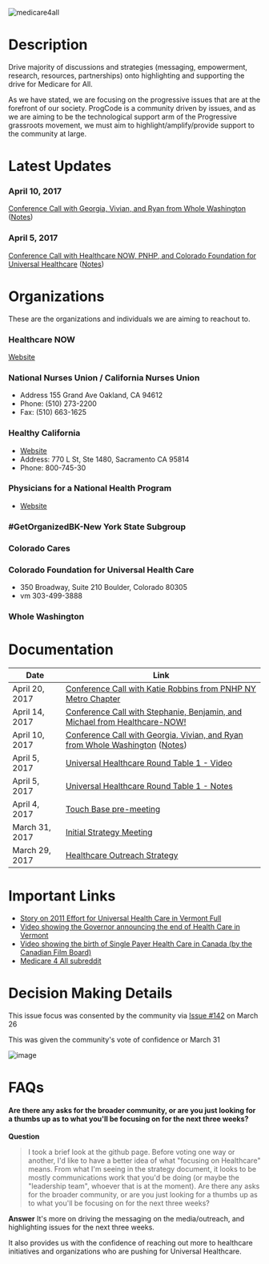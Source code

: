 ![medicare4all](https://cloud.githubusercontent.com/assets/25762075/24736320/4b05779e-1a55-11e7-8b41-a60ba7df1007.png)

# Description

Drive majority of discussions and strategies (messaging, empowerment, research, resources, partnerships) onto highlighting and supporting the drive for Medicare for All.

As we have stated, we are focusing on the progressive issues that are at the forefront of our society. ProgCode is a community driven by issues, and as we are aiming to be the technological support arm of the Progressive grassroots movement, we must aim to highlight/amplify/provide support to the community at large.

# Latest Updates

### April 10, 2017
[Conference Call with Georgia, Vivian, and Ryan from Whole Washington](https://www.youtube.com/watch?v=-Wso5qoFRoA) ([Notes](http://progco.de/MzIxum))

### April 5, 2017 
[Conference Call with Healthcare NOW, PNHP, and Colorado Foundation for Universal Healthcare](https://www.youtube.com/watch?v=d5mDyTeMCeU) ([Notes](https://progco.de/healthcare-mtg-1-notes))

# Organizations

These are the organizations and individuals we are aiming to reachout to.

### Healthcare NOW

[Website](https://www.healthcare-now.org)

### National Nurses Union / California Nurses Union

* Address 155 Grand Ave Oakland, CA 94612
* Phone: (510) 273-2200 
* Fax: (510) 663-1625

### Healthy California  

* [Website](https://healthycaliforniacampaign.org/)
* Address: 770 L St, Ste 1480, Sacramento CA 95814  
* Phone: 800-745-30

### Physicians for a National Health Program

* [Website](http://www.pnhp.org/about/contact-us)

### #GetOrganizedBK-New York State Subgroup

### Colorado Cares

### Colorado Foundation for Universal Health Care

* 350 Broadway, Suite 210 Boulder, Colorado 80305
* vm 303-499-3888

### Whole Washington

# Documentation



| Date | Link |
|-- |-- |
| April 20, 2017 | [Conference Call with Katie Robbins from PNHP NY Metro Chapter](https://www.youtube.com/watch?v=OyjmeBARfFc) |
| April 14, 2017 | [Conference Call with Stephanie, Benjamin, and Michael from Healthcare-NOW!](https://youtu.be/P0w7J4ian6g) |
| April 10, 2017 | [Conference Call with Georgia, Vivian, and Ryan from Whole Washington](https://www.youtube.com/watch?v=-Wso5qoFRoA) ([Notes](http://progco.de/MzIxum)) |
| April 5, 2017 | [Universal Healthcare Round Table 1 - Video](https://www.youtube.com/watch?v=d5mDyTeMCeU)
| April 5, 2017 | [Universal Healthcare Round Table 1 - Notes](https://progco.de/healthcare-mtg-1-notes)
| April 4, 2017 | [Touch Base pre-meeting](https://docs.google.com/a/progcode.org/document/d/1Vr32bYZbIxwGd8LX9xd4R5f7oHChQTay27HR5zJsvjo/edit?usp=sharing) |
| March 31, 2017 | [Initial Strategy Meeting](https://docs.google.com/document/d/10J9eIeICO1ot3d9K1G645RUb7xarMxR1ujj7qITTp04/edit) |
| March 29, 2017 | [Healthcare Outreach Strategy](https://docs.google.com/document/d/1Nv1gjrTVcflSfVsTMQGx9JIG5iDB1dFwofxPTjz09QI/edit#heading=h.nmlr3xpdvlkn) |

# Important Links

* [Story on 2011 Effort for Universal Health Care in Vermont Full](http://www.pnhp.org/news/2015/january/what-happened-in-vermont-implications-of-the-pullback-from-single-payer)
* [Video showing the Governor announcing the end of Health Care in Vermont](http://www.orcamedia.net/show/green-mountain-health-care-plan-december-17-2014%20http://www.sevendaysvt.com/OffMessage/archives/2014/12/17/in-striking-reversal-shumlin-abandons-single-payer-reforms)
* [Video showing the birth of Single Payer Health Care in Canada (by the Canadian Film Board)](https://www.youtube.com/watch?v=tG9pNoUwtT4)
* [Medicare 4 All subreddit](https://www.reddit.com/r/MedicareForAll/)

# Decision Making Details

This issue focus was consented by the community via [Issue #142](https://github.com/ProgressiveCoders/functions/issues/142) on March 26

This was given the community's vote of confidence or March 31

![image](https://cloud.githubusercontent.com/assets/25762075/24584615/fe7b4654-1740-11e7-96c6-dfcb94699137.png)
 
# FAQs

#### Are there any asks for the broader community, or are you just looking for a thumbs up as to what you'll be focusing on for the next three weeks?

**Question**
> I took a brief look at the github page.  Before voting one way or another, I'd like to have a better idea of what "focusing on Healthcare" means.  From what I'm seeing in the strategy document, it looks to be mostly communications work that you'd be doing (or maybe the "leadership team", whoever that is at the moment).  Are there any asks for the broader community, or are you just looking for a thumbs up as to what you'll be focusing on for the next three weeks?

**Answer** 
It's more on driving the messaging on the media/outreach, and highlighting issues for the next three weeks. 

It also provides us with the confidence of reaching out more to healthcare initiatives and organizations who are pushing for Universal Healthcare. 